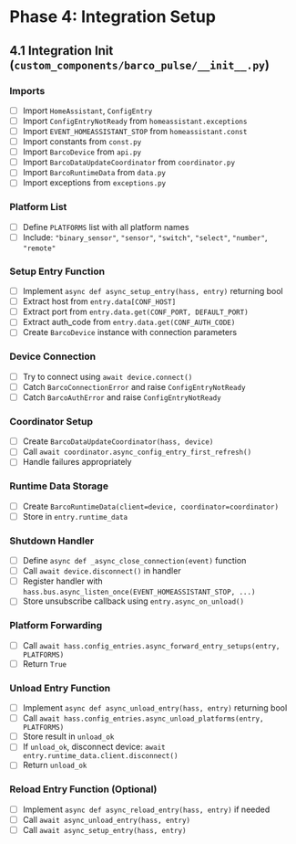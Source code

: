 # Phase 4: Integration Setup

## 4.1 Integration Init (`custom_components/barco_pulse/__init__.py`)

### Imports
- [ ] Import `HomeAssistant`, `ConfigEntry`
- [ ] Import `ConfigEntryNotReady` from `homeassistant.exceptions`
- [ ] Import `EVENT_HOMEASSISTANT_STOP` from `homeassistant.const`
- [ ] Import constants from `const.py`
- [ ] Import `BarcoDevice` from `api.py`
- [ ] Import `BarcoDataUpdateCoordinator` from `coordinator.py`
- [ ] Import `BarcoRuntimeData` from `data.py`
- [ ] Import exceptions from `exceptions.py`

### Platform List
- [ ] Define `PLATFORMS` list with all platform names
- [ ] Include: `"binary_sensor"`, `"sensor"`, `"switch"`, `"select"`, `"number"`, `"remote"`

### Setup Entry Function
- [ ] Implement `async def async_setup_entry(hass, entry)` returning bool
- [ ] Extract host from `entry.data[CONF_HOST]`
- [ ] Extract port from `entry.data.get(CONF_PORT, DEFAULT_PORT)`
- [ ] Extract auth_code from `entry.data.get(CONF_AUTH_CODE)`
- [ ] Create `BarcoDevice` instance with connection parameters

### Device Connection
- [ ] Try to connect using `await device.connect()`
- [ ] Catch `BarcoConnectionError` and raise `ConfigEntryNotReady`
- [ ] Catch `BarcoAuthError` and raise `ConfigEntryNotReady`

### Coordinator Setup
- [ ] Create `BarcoDataUpdateCoordinator(hass, device)`
- [ ] Call `await coordinator.async_config_entry_first_refresh()`
- [ ] Handle failures appropriately

### Runtime Data Storage
- [ ] Create `BarcoRuntimeData(client=device, coordinator=coordinator)`
- [ ] Store in `entry.runtime_data`

### Shutdown Handler
- [ ] Define `async def _async_close_connection(event)` function
- [ ] Call `await device.disconnect()` in handler
- [ ] Register handler with `hass.bus.async_listen_once(EVENT_HOMEASSISTANT_STOP, ...)`
- [ ] Store unsubscribe callback using `entry.async_on_unload()`

### Platform Forwarding
- [ ] Call `await hass.config_entries.async_forward_entry_setups(entry, PLATFORMS)`
- [ ] Return `True`

### Unload Entry Function
- [ ] Implement `async def async_unload_entry(hass, entry)` returning bool
- [ ] Call `await hass.config_entries.async_unload_platforms(entry, PLATFORMS)`
- [ ] Store result in `unload_ok`
- [ ] If `unload_ok`, disconnect device: `await entry.runtime_data.client.disconnect()`
- [ ] Return `unload_ok`

### Reload Entry Function (Optional)
- [ ] Implement `async def async_reload_entry(hass, entry)` if needed
- [ ] Call `await async_unload_entry(hass, entry)`
- [ ] Call `await async_setup_entry(hass, entry)`
